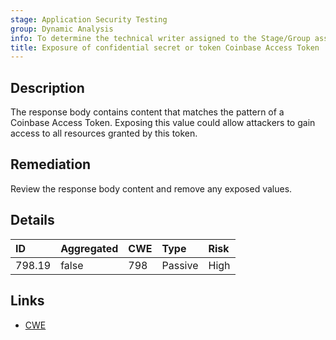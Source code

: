 ```yaml
---
stage: Application Security Testing
group: Dynamic Analysis
info: To determine the technical writer assigned to the Stage/Group associated with this page, see https://handbook.gitlab.com/handbook/product/ux/technical-writing/#assignments
title: Exposure of confidential secret or token Coinbase Access Token
---
```


## Description

The response body contains content that matches the pattern of a Coinbase Access Token.
Exposing this value could allow attackers to gain access to all resources granted by this token.

## Remediation

Review the response body content and remove any exposed values.

## Details

| ID | Aggregated | CWE | Type | Risk |
|:---|:-----------|:----|:-----|:-----|
| 798.19 | false | 798 | Passive | High |

## Links

- [CWE](https://cwe.mitre.org/data/definitions/798.html)
